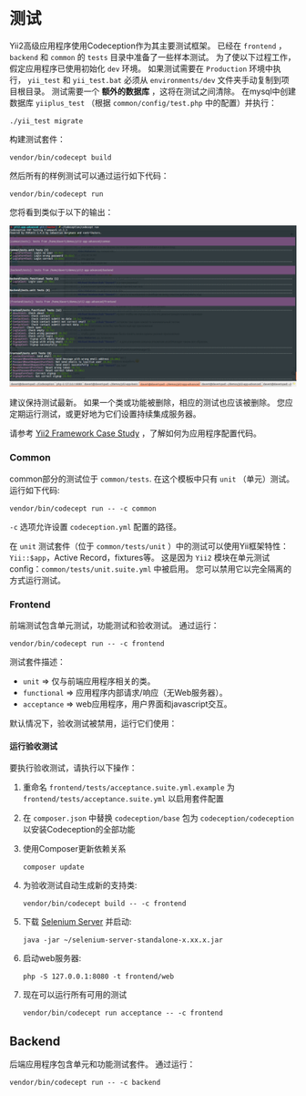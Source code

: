 测试
===============================

Yii2高级应用程序使用Codeception作为其主要测试框架。
已经在 `frontend` ， `backend` 和 `common` 的 `tests` 目录中准备了一些样本测试。
为了使以下过程工作，假定应用程序已使用初始化 `dev` 环境。 如果测试需要在 `Production` 环境中执行， `yii_test` 和 `yii_test.bat` 必须从 `environments/dev` 文件夹手动复制到项目根目录。
测试需要一个 **额外的数据库** ，这将在测试之间清除。
在mysql中创建数据库 `yiiplus_test` （根据 `common/config/test.php` 中的配置）并执行：

```
./yii_test migrate
```

构建测试套件：

```
vendor/bin/codecept build
```

然后所有的样例测试可以通过运行如下代码：

```
vendor/bin/codecept run
```

您将看到类似于以下的输出：

![](images/tests.png)

建议保持测试最新。 如果一个类或功能被删除，相应的测试也应该被删除。
您应定期运行测试，或更好地为它们设置持续集成服务器。

请参考 [Yii2 Framework Case Study](http://codeception.com/for/yii) ，了解如何为应用程序配置代码。
### Common

common部分的测试位于 `common/tests`. 在这个模板中只有 `unit` （单元）测试。
运行如下代码:

```
vendor/bin/codecept run -- -c common
```

`-c` 选项允许设置 `codeception.yml` 配置的路径。

在 `unit` 测试套件（位于 `common/tests/unit` ）中的测试可以使用Yii框架特性：`Yii::$app`，Active Record，fixtures等。
这是因为 `Yii2` 模块在单元测试config：`common/tests/unit.suite.yml` 中被启用。 您可以禁用它以完全隔离的方式运行测试。


### Frontend

前端测试包含单元测试，功能测试和验收测试。
通过运行：

```
vendor/bin/codecept run -- -c frontend
```

测试套件描述：

* `unit` ⇒ 仅与前端应用程序相关的类。
* `functional` ⇒ 应用程序内部请求/响应（无Web服务器）。
* `acceptance` ⇒ web应用程序，用户界面和javascript交互。

默认情况下，验收测试被禁用，运行它们使用：

#### 运行验收测试

要执行验收测试，请执行以下操作： 

1. 重命名 `frontend/tests/acceptance.suite.yml.example` 为 `frontend/tests/acceptance.suite.yml` 以启用套件配置

1. 在 `composer.json` 中替换 `codeception/base` 包为 `codeception/codeception` 以安装Codeception的全部功能

1. 使用Composer更新依赖关系 

    ```
    composer update  
    ```

1. 为验收测试自动生成新的支持类:

    ```
    vendor/bin/codecept build -- -c frontend
    ```

1. 下载 [Selenium Server](http://www.seleniumhq.org/download/) 并启动:

    ```
    java -jar ~/selenium-server-standalone-x.xx.x.jar
    ``` 

1. 启动web服务器:

    ```
    php -S 127.0.0.1:8080 -t frontend/web
    ```

1. 现在可以运行所有可用的测试

   ```
   vendor/bin/codecept run acceptance -- -c frontend
   ```

## Backend

后端应用程序包含单元和功能测试套件。 通过运行：

```
vendor/bin/codecept run -- -c backend
```
